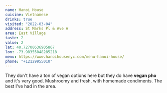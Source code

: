 ```yaml
---
name: Hanoi House
cuisine: Vietnamese
drinks: true
visited: "2022-03-04"
address: St Marks Pl & Ave A
area: East Village
taste: 2
value: 2
lat: 40.72700636905867
lon: -73.98355048285218
menu: https://www.hanoihousenyc.com/menu-hanoi-house/
phone: "+12129955010"
---
```


They don't have a ton of vegan options here but they do have **vegan pho** and it's very good. Mushroomy and fresh, with homemade condiments. The best I've had in the area.      
